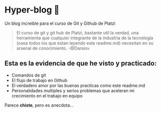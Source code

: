 # Hyper-blog 💚
Un blog increible para el curso de Git y Github de Platzi 
> El curso de git y git hub de Platzi, bastante util la verdad, una herramienta que cualquier integrante de la industria de la tecnología (osea todos los que estan leyendo este readme.md) necesitan en su arsenal de conocimiento.
>-@Darsiov

## Esta es la evidencia de que he visto y practicado:
* Comandos de git
* El flujo de trabajo en Github
* El verdadero amor por las buenas practicas como este readme.md
* Personalidades multiples y serios problemas que aceleran mi crecimiento en el trabajo en equipo

Parece **chiste**, pero es anecdota...
